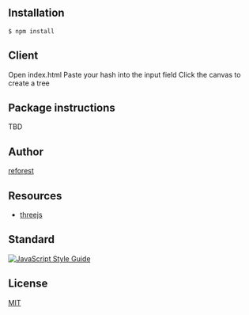 ## Installation
```command
$ npm install
```

## Client
Open index.html
Paste your hash into the input field
Click the canvas to create a tree

## Package instructions
TBD

## Author
[reforest](https://github.com/reforest)

## Resources
- [threejs](https://threejs.org/)

## Standard

[![JavaScript Style Guide](https://cdn.rawgit.com/standard/standard/master/badge.svg)](https://github.com/standard/standard)

## License
[MIT](https://github.com/reforest/celadon/blob/master/LICENSE)